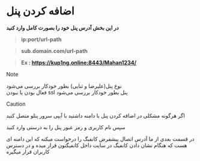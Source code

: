 # اضافه کردن پنل

 **در این بخش آدرس پنل خود را بصورت کامل وارد کنید**

> **ip:port/url-path**

> **sub.domain.com/url-path**

> **Ex : https://kup1ng.online:8443/Mahan1234/**

> [!NOTE]
> نوع پنل(علیرضا و ثنایی) بطور خودکار بررسی می‌شود
> <br>
> فعال بودن یا نبودن ssl پنل بطور خودکار بررسی می‌شود

> [!CAUTION]
> اگر هرگونه مشکلی در اضافه کردن پنل با دامنه داشتید با آیپی سرور پنلو متصل کنید

سپس نام کاربری و رمز عبور پنل را به درستی وارد کنید

در قسمت بعدی از ما آدرس اتصال پیشفرض کانفیگ را درخواست میکنه که این دامنه ای هست که هنگام نشان دادن کانفیگ در سایت داخل کانفیگتون قرار میده و در دسترس کاربران قرار میگیره
